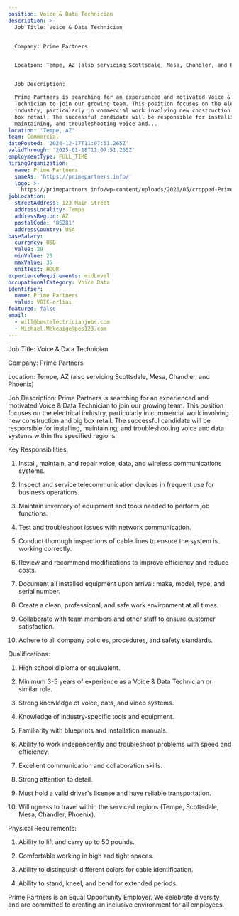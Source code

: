 ```yaml
---
position: Voice & Data Technician
description: >-
  Job Title: Voice & Data Technician 


  Company: Prime Partners


  Location: Tempe, AZ (also servicing Scottsdale, Mesa, Chandler, and Phoenix)


  Job Description:

  Prime Partners is searching for an experienced and motivated Voice & Data
  Technician to join our growing team. This position focuses on the electrical
  industry, particularly in commercial work involving new construction and big
  box retail. The successful candidate will be responsible for installing,
  maintaining, and troubleshooting voice and...
location: 'Tempe, AZ'
team: Commercial
datePosted: '2024-12-17T11:07:51.265Z'
validThrough: '2025-01-18T11:07:51.265Z'
employmentType: FULL_TIME
hiringOrganization:
  name: Prime Partners
  sameAs: 'https://primepartners.info/'
  logo: >-
    https://primepartners.info/wp-content/uploads/2020/05/cropped-Prime-Partners-Logo-NO-BG-1-1.png
jobLocation:
  streetAddress: 123 Main Street
  addressLocality: Tempe
  addressRegion: AZ
  postalCode: '85281'
  addressCountry: USA
baseSalary:
  currency: USD
  value: 29
  minValue: 23
  maxValue: 35
  unitText: HOUR
experienceRequirements: midLevel
occupationalCategory: Voice Data
identifier:
  name: Prime Partners
  value: VOIC-or1iai
featured: false
email:
  - will@bestelectricianjobs.com
  - Michael.Mckeaige@pes123.com
---
```




Job Title: Voice & Data Technician 

Company: Prime Partners

Location: Tempe, AZ (also servicing Scottsdale, Mesa, Chandler, and Phoenix)

Job Description:
Prime Partners is searching for an experienced and motivated Voice & Data Technician to join our growing team. This position focuses on the electrical industry, particularly in commercial work involving new construction and big box retail. The successful candidate will be responsible for installing, maintaining, and troubleshooting voice and data systems within the specified regions.

Key Responsibilities:

1. Install, maintain, and repair voice, data, and wireless communications systems.

2. Inspect and service telecommunication devices in frequent use for business operations.

3. Maintain inventory of equipment and tools needed to perform job functions.

4. Test and troubleshoot issues with network communication.

5. Conduct thorough inspections of cable lines to ensure the system is working correctly.

6. Review and recommend modifications to improve efficiency and reduce costs.

7. Document all installed equipment upon arrival: make, model, type, and serial number.

8. Create a clean, professional, and safe work environment at all times.

9. Collaborate with team members and other staff to ensure customer satisfaction.

10. Adhere to all company policies, procedures, and safety standards.

Qualifications:

1. High school diploma or equivalent.

2. Minimum 3-5 years of experience as a Voice & Data Technician or similar role.

3. Strong knowledge of voice, data, and video systems.

4. Knowledge of industry-specific tools and equipment.

5. Familiarity with blueprints and installation manuals.

6. Ability to work independently and troubleshoot problems with speed and efficiency.

7. Excellent communication and collaboration skills.

8. Strong attention to detail.

9. Must hold a valid driver's license and have reliable transportation.

10. Willingness to travel within the serviced regions (Tempe, Scottsdale, Mesa, Chandler, Phoenix).

Physical Requirements:

1. Ability to lift and carry up to 50 pounds.

2. Comfortable working in high and tight spaces.

3. Ability to distinguish different colors for cable identification.

4. Ability to stand, kneel, and bend for extended periods.

Prime Partners is an Equal Opportunity Employer. We celebrate diversity and are committed to creating an inclusive environment for all employees.
